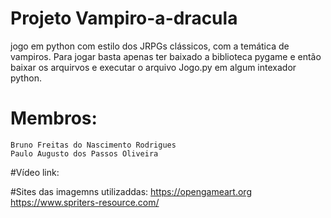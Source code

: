 # Projeto Vampiro-a-dracula
jogo em python com estilo dos JRPGs clássicos, com a temática de vampiros. Para jogar basta apenas ter baixado a biblioteca pygame e então
baixar os arquirvos e executar o arquivo Jogo.py em algum intexador python.  

# Membros:
    Bruno Freitas do Nascimento Rodrigues
    Paulo Augusto dos Passos Oliveira

#Vídeo
    link:

#Sites das imagemns utilizaddas:
    https://opengameart.org
    https://www.spriters-resource.com/
